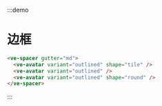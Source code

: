 :::demo

# 边框

```html
<ve-spacer gutter="md">
  <ve-avatar variant="outlined" shape="tile" />
  <ve-avatar variant="outlined" />
  <ve-avatar variant="outlined" shape="round" />
</ve-spacer>
```

:::